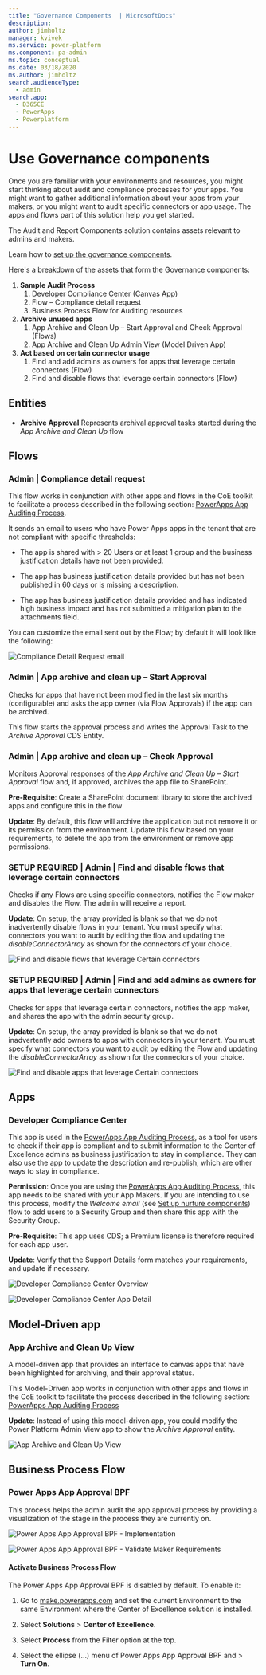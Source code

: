 ```yaml
---
title: "Governance Components  | MicrosoftDocs"
description: 
author: jimholtz
manager: kvivek
ms.service: power-platform
ms.component: pa-admin
ms.topic: conceptual
ms.date: 03/18/2020
ms.author: jimholtz
search.audienceType: 
  - admin
search.app: 
  - D365CE
  - PowerApps
  - Powerplatform
---
```

# Use Governance components

Once you are familiar with your environments and resources, you might start thinking about audit and compliance processes for your apps. You might want to gather additional information about your apps from your makers, or you might want to audit specific connectors or app usage. The <!---KATHY SAYS: Not sure what this phrase means, from here:--->apps and flows part of this solution<!---KATHY SAYS: ...to here.---> help you get started.  

The Audit and Report Components solution contains assets relevant to admins and makers.

Learn how to [set up the governance components](setup-governance-components.md).

Here's a breakdown of the assets that form the Governance components:

1. **Sample Audit Process**
    1. Developer Compliance Center (Canvas App)
    1. Flow – Compliance detail request
    1. Business Process Flow for Auditing resources
1. **Archive unused apps**
    1. App Archive and Clean Up – Start Approval and Check Approval (Flows)
    1. App Archive and Clean Up Admin View (Model Driven App)
1. **Act based on certain connector usage**
    1. Find and add admins as owners for apps that leverage certain connectors (Flow)
    1. Find and disable flows that leverage certain connectors (Flow)

## Entities

- **Archive Approval** Represents archival approval tasks started during the *App Archive and Clean Up* flow

## Flows

### Admin \| Compliance detail request

This flow works in conjunction with other apps and flows in the CoE toolkit to facilitate a process described in the following section: [PowerApps App Auditing
Process](example-processes.md).

It sends an email to users who have Power Apps apps in the tenant that are not compliant with specific thresholds:

- The app is shared with \> 20 Users or at least 1 group and the business justification details have not been provided.

- The app has business justification details provided but has not been published in 60 days <!---KATHY SAYS: I don't understand why not being published in (last?) 60 days is important? Maybe I'm missing some nuance?--->or is missing a description.

- The app has business justification details provided and has indicated high business impact and has not submitted a mitigation plan to the attachments field.

You can customize the email sent out by the Flow; by default it will look like the following:  

![Compliance Detail Request email](media/coegov1.png)

### Admin \| App archive and clean up – Start Approval

Checks for apps that have not been modified in the last six months (configurable) and asks the app owner (via Flow Approvals) if the app can be archived.

This flow starts the approval process and writes the Approval Task to the *Archive Approval* CDS Entity.

### Admin \| App archive and clean up – Check Approval

Monitors Approval responses of the *App Archive and Clean Up – Start Approval* flow and, if approved, archives the app file to SharePoint.

**Pre-Requisite**: Create a SharePoint document library to store the archived apps and configure this in the flow <!---KATHY SAYS: In the flow or in the Settings Configuration entity?--->

**Update**: By default, this flow will archive the application but not remove it or its permission from the environment<!---KATHY SAYS: Then what exactly does archive mean?--->. Update this flow based on your requirements, to delete the app from the environment or remove app permissions. 

### SETUP REQUIRED \| Admin \| Find and disable flows that leverage certain connectors

Checks if any Flows are using specific connectors, notifies the Flow maker and disables the Flow. The admin will receive a report.

**Update**: On setup, the array provided is blank so that we do not inadvertently disable flows in your tenant. You must specify what connectors you want to audit by editing the flow and updating the *disableConnectorArray* as shown for the connectors of your choice.  

![Find and disable flows that leverage Certain connectors](media/coegov2.png)

### SETUP REQUIRED \| Admin \| Find and add admins as owners for apps that leverage certain connectors

Checks for apps that leverage certain connectors, notifies the app maker, and shares the app with the admin security group.

**Update**: On setup, the array provided is blank so that we do not inadvertently add owners to apps with connectors in your tenant. You must specify what connectors you want to audit by editing the Flow and updating the *disableConnectorArray* as shown for the connectors of your choice.  

![Find and disable apps that leverage Certain connectors](media/coegov2.png)

## Apps

### Developer Compliance Center

This app is used in the [PowerApps App Auditing
Process](example-processes.md), as a
tool for users to check if their app is compliant and to submit information to the Center of Excellence admins as business justification to stay in compliance.
They can also use the app to update the description and re-publish, which are
other ways to stay in compliance.

**Permission**: Once you are using the [PowerApps App Auditing Process](example-processes.md), this app needs to be shared with your App Makers. If you are intending to use this process, modify the *Welcome email* (see [Set up nurture components](setup-nurture-components.md))
flow to add users to a Security Group and then share this app with the Security Group.

**Pre-Requisite**: This app uses CDS; a Premium license is therefore required for each app user.

**Update**: Verify that the Support Details form matches your requirements, and update if necessary.

![Developer Compliance Center Overview](media/coegov3.png)

![Developer Compliance Center App Detail](media/coegov4.png)

## Model-Driven app

### App Archive and Clean Up View

A model-driven app that provides an interface to canvas apps that have been highlighted for archiving, and their approval status.

This Model-Driven app <!---KATHY SAYS: Not sure whether the capitalization in this sentence or the preceding sentence is right.--->works in conjunction with other apps and flows in the CoE toolkit to facilitate the process described in the following section: [PowerApps
App Auditing Process](#powerapps-app-auditing-process)

**Update**<!---KATHY SAYS: You know, where you have "update" (in many pages, not just this one), I always take it to mean that you're announcing an update. I wonder if "Modify" would be a better term?--->: Instead of using this model-driven app, you could modify the Power Platform Admin View app to show the *Archive Approval* entity.

![App Archive and Clean Up View](media/coegov5.png)

## Business Process Flow

### Power Apps App Approval BPF

This process helps the admin audit the app approval process by providing a visualization of the stage in the process they are currently on.

![Power Apps App Approval BPF - Implementation](media/coegov6a.png)

![Power Apps App Approval BPF - Validate Maker Requirements](media/coegov6.png)

#### Activate Business Process Flow

The Power Apps App Approval BPF is disabled by default. To enable it:

1. Go to [make.powerapps.com](<https://make.powerapps.com>) and set the current Environment to the same Environment where the Center of Excellence solution is installed.

1. Select **Solutions** \> **Center of Excellence**.

1. Select **Process** from the Filter option at the top.

1. Select the ellipse (…) menu of Power Apps App Approval BPF and \> **Turn On**.
